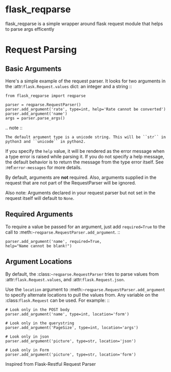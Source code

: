 # flask_reqparse

flask_reqparse is a simple wrapper around flask request module that helps to parse args efficently

Request Parsing
===============

Basic Arguments
---------------

Here's a simple example of the request parser. It looks for two arguments in
the :attr:`flask.Request.values` dict: an integer and a string ::

    from flask_reqparse import reqparse

    parser = reqparse.RequestParser()
    parser.add_argument('rate', type=int, help='Rate cannot be converted')
    parser.add_argument('name')
    args = parser.parse_args()

.. note ::

    The default argument type is a unicode string. This will be ``str`` in
    python3 and ``unicode`` in python2.

If you specify the ``help`` value, it will be rendered as the error message
when a type error is raised while parsing it.  If you do not specify a help
message, the default behavior is to return the message from the type error
itself. See :ref:`error-messages` for more details.

By default, arguments are **not** required.  Also, arguments supplied in the
request that are not part of the RequestParser will be ignored.

Also note: Arguments declared in your request parser but not set in
the request itself will default to ``None``.

Required Arguments
------------------

To require a value be passed for an argument, just add ``required=True`` to
the call to :meth:`~reqparse.RequestParser.add_argument`. ::

    parser.add_argument('name', required=True,
    help="Name cannot be blank!")

Argument Locations
------------------

By default, the :class:`~reqparse.RequestParser` tries to parse values from
:attr:`flask.Request.values`, and :attr:`flask.Request.json`.

Use the ``location`` argument to :meth:`~reqparse.RequestParser.add_argument`
to specify alternate locations to pull the values from. Any variable on the
:class:`flask.Request` can be used. For example: ::

    # Look only in the POST body
    parser.add_argument('name', type=int, location='form')

    # Look only in the querystring
    parser.add_argument('PageSize', type=int, location='args')

    # Look only in json
    parser.add_argument('picture', type=str, location='json')

    # Look only in Form
    parser.add_argument('picture', type=str, location='form')


Inspired from Flask-Restful Request Parser
